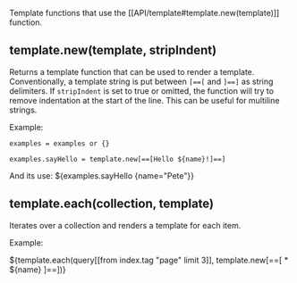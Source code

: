 Template functions that use the [[API/template#template.new(template)]] function.

## template.new(template, stripIndent)
Returns a template function that can be used to render a template. Conventionally, a template string is put between `[==[` and `]==]` as string delimiters.
If `stripIndent` is set to true or omitted, the function will try to remove indentation at the start of the line. This can be useful for multiline strings.

Example:

```space-lua
examples = examples or {}

examples.sayHello = template.new[==[Hello ${name}!]==]
```

And its use: ${examples.sayHello {name="Pete"}}

## template.each(collection, template)
Iterates over a collection and renders a template for each item.

Example:

${template.each(query[[from index.tag "page" limit 3]], template.new[==[
    * ${name}
]==])}

